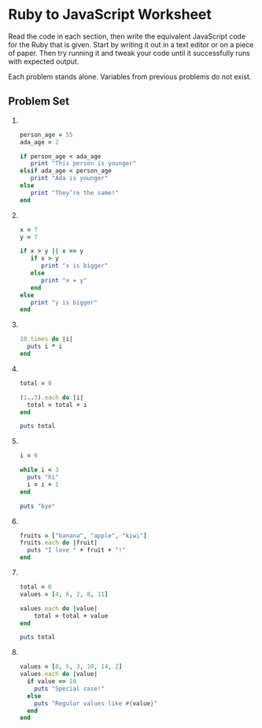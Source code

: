 # Ruby to JavaScript Worksheet
Read the code in each section, then write the equivalent JavaScript code for the Ruby that is given. Start by writing it out in a text editor or on a piece of paper. Then try running it and tweak your code until it successfully runs with expected output.

Each problem stands alone. Variables from previous problems do not exist.

## Problem Set
1. &nbsp;
    ```ruby
    person_age = 55
    ada_age = 2

    if person_age < ada_age
       print "This person is younger"
    elsif ada_age < person_age
       print "Ada is younger"
    else
       print "They’re the same!"
    end
    ```

1. &nbsp;
    ```ruby
    x = 7
    y = 7

    if x > y || x == y
       if x > y
          print "x is bigger"
       else
          print "x = y"
       end
    else
       print "y is bigger"
    end
    ```

1. &nbsp;
    ```ruby
    10.times do |i|
      puts i * i
    end
    ```

1. &nbsp;
    ```ruby
    total = 0

    (1..3).each do |i|
      total = total + i
    end

    puts total
    ```

1. &nbsp;
    ```ruby
    i = 0

    while i < 3
      puts "hi"
      i = i + 1
    end

    puts "bye"
    ```

1. &nbsp;
    ```ruby
    fruits = ["banana", "apple", "kiwi"]
    fruits.each do |fruit|
      puts "I love " + fruit + "!"
    end
    ```

1. &nbsp;
    ```ruby
    total = 0
    values = [4, 6, 2, 8, 11]

    values.each do |value|
        total = total + value
    end

    puts total
    ```

1. &nbsp;
    ```ruby
    values = [8, 5, 3, 10, 14, 2]
    values.each do |value|
      if value == 10
        puts "Special case!"
      else
        puts "Regular values like #{value}"
      end
    end
    ```
